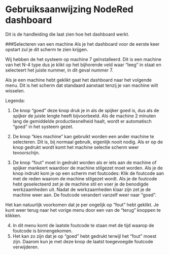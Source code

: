 # Gebruiksaanwijzing NodeRed dashboard

Dit is de handleiding die laat zien hoe het dashboard werkt. 

###Selecteren van een machine
Als je het dashboard voor de eerste keer opstart zul je dit scherm te zien krijgen.  

Wij hebben de het systeem op machine 7 geïnstalleerd. Dit is een machine van het N-4 type dus je klikt op het bijhorende veld waar “leeg” in staat en selecteert het juiste nummer, in dit geval nummer 7. 
 

Als je een machine hebt geklikt gaat het dashboard naar het volgende menu. Dit is het scherm dat standaard aanstaat tenzij je van machine wilt wisselen. 
 
Legenda:
1.	De knop “goed” deze knop druk je in als de spijker goed is, dus als de spijker de juiste lengte heeft bijvoorbeeld. Als de machine 2 minuten lang de gemiddelde productiesnelheid haalt, wordt er automatisch “goed” in het systeem gezet.  
2.	De knop “kies machine” kan gebruikt worden een ander machine te selecteren. Dit is, bij normaal gebruik, eigenlijk nooit nodig. Als er op de knop gedrukt wordt komt het machine selectie scherm weer tevoorschijn. 



3.	De knop “fout” moet in gedrukt worden als er iets aan de machine of spijker mankeert waardoor de machine stilgezet moet worden. 
Als je de knop indrukt kom je op een scherm met foutcodes:
Klik de foutcode aan met de reden waarom de machine stilgezet wordt. Als je de foutcode hebt geselecteerd zet je de machine stil en voer je de benodigde werkzaamheden uit. Nadat de werkzaamheden klaar zijn zet je de machine weer aan. De foutcode verandert vanzelf weer naar “goed”.

Het kan natuurlijk voorkomen dat je per ongelijk op “fout” hebt geklikt. Je kunt weer terug naar het vorige menu door een van de “terug” knoppen te klikken.

4.	In dit menu komt de laatste foutcode te staan met de tijd waarop de foutcode is binnengekomen. 
5.	Het kan zo zijn dat je op “goed” hebt gedrukt terwijl het “fout” moest zijn. Daarom kun je met deze knop de laatst toegevoegde foutcode verwijderen.
